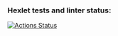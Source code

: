 ### Hexlet tests and linter status:
[![Actions Status](https://github.com/n1ckdevops/frontend-project-44/actions/workflows/hexlet-check.yml/badge.svg)](https://github.com/n1ckdevops/frontend-project-44/actions)